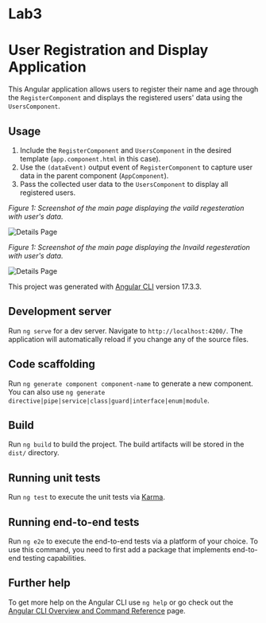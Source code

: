 # Lab3

# User Registration and Display Application

This Angular application allows users to register their name and age through the `RegisterComponent` and displays the registered users' data using the `UsersComponent`.

## Usage

1. Include the `RegisterComponent` and `UsersComponent` in the desired template (`app.component.html` in this case).
2. Use the `(dataEvent)` output event of `RegisterComponent` to capture user data in the parent component (`AppComponent`).
3. Pass the collected user data to the `UsersComponent` to display all registered users.


*Figure 1: Screenshot of the main page displaying the vaild regesteration with user's data.*

![Details Page](./assets/images/valid.png)


*Figure 1: Screenshot of the main page displaying the Invaild regesteration with user's data.*

![Details Page](./assets/images/not-valid.png)


This project was generated with [Angular CLI](https://github.com/angular/angular-cli) version 17.3.3.

## Development server

Run `ng serve` for a dev server. Navigate to `http://localhost:4200/`. The application will automatically reload if you change any of the source files.

## Code scaffolding

Run `ng generate component component-name` to generate a new component. You can also use `ng generate directive|pipe|service|class|guard|interface|enum|module`.

## Build

Run `ng build` to build the project. The build artifacts will be stored in the `dist/` directory.

## Running unit tests

Run `ng test` to execute the unit tests via [Karma](https://karma-runner.github.io).

## Running end-to-end tests

Run `ng e2e` to execute the end-to-end tests via a platform of your choice. To use this command, you need to first add a package that implements end-to-end testing capabilities.

## Further help

To get more help on the Angular CLI use `ng help` or go check out the [Angular CLI Overview and Command Reference](https://angular.io/cli) page.
